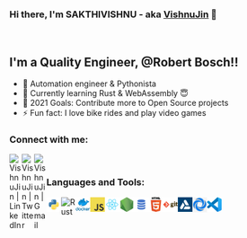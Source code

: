 ### Hi there, I'm SAKTHIVISHNU - aka [VishnuJin][linkedin] 👋

<br />

## I'm a Quality Engineer, @Robert Bosch!!

- 🔭 Automation engineer & Pythonista
- 🌱 Currently learning Rust & WebAssembly 😇
- 🥅 2021 Goals: Contribute more to Open Source projects
- ⚡ Fun fact: I love bike rides and play video games


### Connect with me:

[<img align="left" alt="VishnuJin | LinkedIn" width="22px" src="https://img.icons8.com/fluency/48/000000/linkedin.png" />][linkedin]
[<img align="left" alt="VishnuJin | Twitter" width="22px" src="https://img.icons8.com/color/50/000000/twitter--v2.png" />][twitter]
[<img align="left" alt="VishnuJin | Gmail" width="22px" src="https://img.icons8.com/fluency/48/000000/gmail-new.png" />][gmail]

<br />

### Languages and Tools:


<img align="left" alt="Python" width="26px" src="https://raw.githubusercontent.com/github/explore/80688e429a7d4ef2fca1e82350fe8e3517d3494d/topics/python/python.png" />
<img align="left" alt="Rust" width="26px" src="https://cdn.icon-icons.com/icons2/2107/PNG/512/file_type_rust_icon_130185.png" />
<img align="left" alt="Docker" width="26px" src="https://raw.githubusercontent.com/github/explore/80688e429a7d4ef2fca1e82350fe8e3517d3494d/topics/docker/docker.png" />

<img align="left" alt="JavaScript" width="26px" src="https://raw.githubusercontent.com/github/explore/80688e429a7d4ef2fca1e82350fe8e3517d3494d/topics/javascript/javascript.png" />
<img align="left" alt="React" width="26px" src="https://raw.githubusercontent.com/github/explore/80688e429a7d4ef2fca1e82350fe8e3517d3494d/topics/react/react.png" />
<img align="left" alt="Node.js" width="26px" src="https://raw.githubusercontent.com/github/explore/80688e429a7d4ef2fca1e82350fe8e3517d3494d/topics/nodejs/nodejs.png" />
<img align="left" alt="SQL" width="26px" src="https://raw.githubusercontent.com/github/explore/80688e429a7d4ef2fca1e82350fe8e3517d3494d/topics/sql/sql.png" />
<img align="left" alt="HTML5" width="26px" src="https://raw.githubusercontent.com/github/explore/80688e429a7d4ef2fca1e82350fe8e3517d3494d/topics/html/html.png" />
<img align="left" alt="Git" width="26px" src="https://raw.githubusercontent.com/github/explore/80688e429a7d4ef2fca1e82350fe8e3517d3494d/topics/git/git.png" />
<img align="left" alt="UFT" width="26px" src="./uft.png" />
<img align="left" alt="ALM" width="26px" src="./Alm.png" />
<img align="left" alt="Visual Studio Code" width="26px" src="https://raw.githubusercontent.com/github/explore/80688e429a7d4ef2fca1e82350fe8e3517d3494d/topics/visual-studio-code/visual-studio-code.png" />
<br />
<br />


[gmail]: artharpain143@gmail.com
[twitter]: https://twitter.com/vishnu_jin
[linkedin]: www.linkedin.com/in/vishnujin
